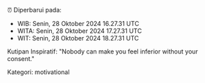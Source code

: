 ⏰ Diperbarui pada:
- WIB: Senin, 28 Oktober 2024 16.27.31 UTC
- WITA: Senin, 28 Oktober 2024 17.27.31 UTC
- WIT: Senin, 28 Oktober 2024 18.27.31 UTC

Kutipan Inspiratif:
"Nobody can make you feel inferior without your consent."


Kategori: motivational

